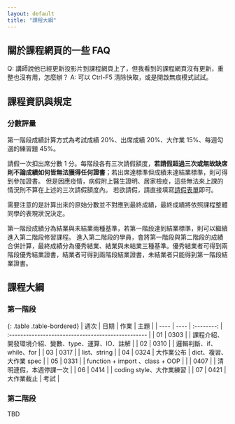 ```yaml
---
layout: default
title: "課程大綱"
---
```

## 關於課程網頁的一些 FAQ

Q: 講師說他已經更新投影片到課程網頁上了，但我看到的課程網頁沒有更新，重整也沒有用，怎麼辦？
A: 可以 Ctrl-F5 清除快取，或是開啟無痕模式試試。

## 課程資訊與規定

### 分數評量

第一階段成績計算方式為考試成績 20%、出席成績 20%、大作業 15%、每週勾選的練習題 45%。

請假一次扣出席分數 1 分。每階段各有三次請假額度，**若請假超過三次或無故缺席則不論成績如何皆無法獲得任何證書**；若出席達標準但成績未達結業標準，則可得到參加證書。
但是因應疫情，病假附上醫生證明、居家檢疫，這些無法來上課的情況則不算在上述的三次請假額度內。
若欲請假，請直接填寫[請假表單](https://forms.gle/V9r3GJJxK2XwjKub6)即可。

需要注意的是計算出來的原始分數並不對應到最終成績，最終成績將依照課程整體同學的表現狀況決定。

第一階段成績分為結業與未結業兩種基準，若第一階段達到結業標準，則可以繼續進入第二階段修習課程。
進入第二階段的學員，會將第一階段與第二階段的成績合併計算，最終成績分為優秀結業、結業與未結業三種基準。優秀結業者可得到兩階段優秀結業證書，結業者可得到兩階段結業證書，未結業者只能得到第一階段結業證書。

## 課程大綱

### 第一階段

{: .table .table-bordered}
| 週次 | 日期 |    作業    | 主題                                               |
| ---- | ---- | :--------: | :------------------------------------------------- |
| 01   | 0303 |            | 課程介紹、開發環境介紹、變數、type、運算、IO、註解 |
| 02   | 0310 |            | 邏輯判斷、if、while、for                                |
| 03   | 0317 |            | list、string                                   |
| 04   | 0324 | 大作業公布   | dict、複習、大作業 spec                            |
| 05   | 0331 |            | function + import 、class + OOP                   |
|      | 0407 |            | 清明連假，本週停課一次                             |
| 06   | 0414 |            | coding style、大作業練習                         |
| 07   | 0421 | 大作業截止   | 考試                                 |

### 第二階段

TBD

<!--
{: .table .table-bordered}
| 週次 | 日期 |     作業     | 主題                                    |
| ---- | ---- | :----------: | :-------------------------------------- |
| 09   | 0508 |              | 二階課程介紹、Class、Git                |
| 10   | 0515 |              | Python 前後端 Framework (Django, Flask) |
| 11   | 0522 |              | OS、File I/O、Crawling (requests)       |
| 12   | 0529 |              | Crawling (BS4, Selenium)                |
|      | 0605 |              | 端午連假，本週停課一次                  |
| 13   | 0612 |  大作業公布  | Discord Bot、大作業 setup               |
| 14   | 0619 |              | NumPy、Matplotlib、影像處理 (Pillow)    |
| 15   | 0626 |              | 初探算法、未來展望                      |
| 16   | 0703 | 作業 Deadline | Discord Presentation                   |
-->
